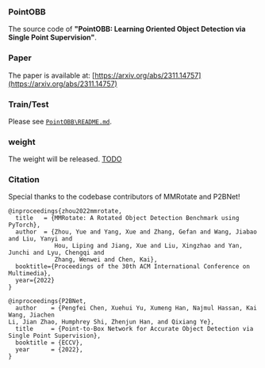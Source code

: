 ### PointOBB
The source code of **"PointOBB: Learning Oriented Object Detection via Single Point Supervision"**.

### Paper
The paper is available at: [https://arxiv.org/abs/2311.14757](https://arxiv.org/abs/2311.14757)

### Train/Test
Please see [`PointOBB\README.md`](PointOBB/README.md).


### weight
The weight will be released. [TODO](#)

### Citation
<!-- If you find this work helpful, please consider to cite:
```
@article{luo2023pointobb,
  title={PointOBB: Learning Oriented Object Detection via Single Point Supervision},
  author={Luo, Junwei and Yang, Xue and Yu, Yi and Li, Qingyun and Yan, Junchi and Li, Yansheng},
  journal={arXiv preprint arXiv:2311.14757},
  year={2023}
}
``` -->


Special thanks to the codebase contributors of MMRotate and P2BNet!
```
@inproceedings{zhou2022mmrotate,
  title   = {MMRotate: A Rotated Object Detection Benchmark using PyTorch},
  author  = {Zhou, Yue and Yang, Xue and Zhang, Gefan and Wang, Jiabao and Liu, Yanyi and
             Hou, Liping and Jiang, Xue and Liu, Xingzhao and Yan, Junchi and Lyu, Chengqi and
             Zhang, Wenwei and Chen, Kai},
  booktitle={Proceedings of the 30th ACM International Conference on Multimedia},
  year={2022}
}
```

```
@inproceedings{P2BNet,
  author    = {Pengfei Chen, Xuehui Yu, Xumeng Han, Najmul Hassan, Kai Wang, Jiachen
Li, Jian Zhao, Humphrey Shi, Zhenjun Han, and Qixiang Ye},
  title     = {Point-to-Box Network for Accurate Object Detection via Single Point Supervision},
  booktitle = {ECCV},
  year      = {2022},
}
```